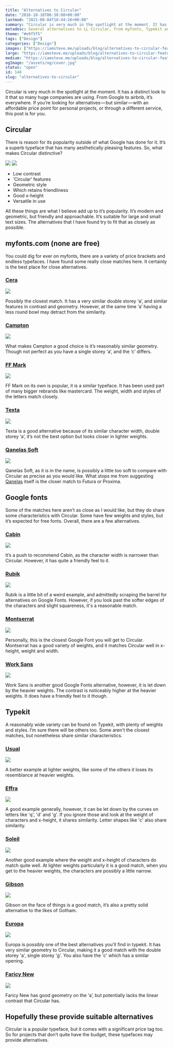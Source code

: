 ```yaml
---
title: "Alternatives to Circular"
date: "2016-10-18T06:30:00+00:00"
lastmod: "2021-08-04T10:44:26+00:00"
summary: "Circular is very much in the spotlight at the moment. It has a distinct look to it that so many huge companies are using. From Google to airbnb, it’s everywhere. If you’re looking for alternatives, with different prices and through a different service, this post is for you."
metadesc: Several alternatives to LL Circular, from myfonts, Typekit and Google Fonts. If you're looking for something cheaper or on a third party service, you will find something here."
theme: "#e9f5f5"
tags: ["Design"]
categories: ["Design"]
images: ["https://iamsteve.me/uploads/blog/alternatives-to-circular-featured-image1.png"]
large: "https://iamsteve.me/uploads/blog/alternatives-to-circular-featured-image1.png"
medium: "https://iamsteve.me/uploads/blog/alternatives-to-circular-featured-image-medium1.png"
ogImage: "/assets/og/cover.jpg"
status: "open"
id: 148
slug: "alternatives-to-circular"
---
```


Circular is very much in the spotlight at the moment. It has a distinct look to it that so many huge companies are using. From Google to airbnb, it’s everywhere. If you’re looking for alternatives — but similar — with an affordable price point for personal projects, or through a different service, this post is for you.

## Circular
There is reason for its popularity outside of what Google has done for it. It’s a superb typeface that has many aesthetically pleasing features. So, what makes Circular distinctive? 

<div class="article-image">
<img src="/static/images/blog/alternatives-to-circular-circular.png" srcset="/static/images/blog/alternatives-to-circular-circular.png 2x" class="lazyload">
<noscript>
<img src="/static/images/blog/alternatives-to-circular-circular.png" srcset="/static/images/blog/alternatives-to-circular-circular.png 2x">
</noscript>
</div>

- Low contrast
- ‘Circular’ features
- Geometric style
- Which retains friendliness
- Good x-height
- Versatile in use

All these things are what I believe add up to it’s popularity. It’s modern and geometric, but friendly and approachable. It’s suitable for large and small text sizes. The alternatives that I have found try to fit that as closely as possible.

## myfonts.com (none are free)
You could dig for ever on myfonts, there are a variety of price brackets and endless typefaces. I have found some really close matches here. It certainly is the best place for close alternatives.

### [Cera](http://www.myfonts.com/fonts/typemates/cera/)

[<img src="/static/images/blog/alternatives-to-circular-cera.png" srcset="/static/images/blog/alternatives-to-circular-cera.png 2x" loading="lazy">](http://www.myfonts.com/fonts/typemates/cera/)

Possibly the closest match. It has a very similar double storey ‘a’, and similar features in contrast and geometry. However, at the same time ‘a’ having a less round bowl may detract from the similarity.

### [Campton](http://www.myfonts.com/fonts/rene-bieder/campton/)

[<img src="/static/images/blog/alternatives-to-circular-campton.png" srcset="/static/images/blog/alternatives-to-circular-campton.png 2x" loading="lazy">](http://www.myfonts.com/fonts/rene-bieder/campton/)

What makes Campton a good choice is it’s reasonably similar geometry. Though not perfect as you have a single storey ‘a’, and the ‘c’ differs.

### [FF Mark](http://www.myfonts.com/fonts/fontfont/mark/)

[<img src="/static/images/blog/alternatives-to-circular-mark.png" srcset="/static/images/blog/alternatives-to-circular-mark.png 2x" loading="lazy">](http://www.myfonts.com/fonts/fontfont/mark/)

FF Mark on its own is popular, it is a similar typeface. It has been used part of many bigger rebrands like mastercard. The weight, width and styles of the letters match closely.

### [Texta](http://www.myfonts.com/fonts/latinotype/texta/)

[<img src="/static/images/blog/alternatives-to-circular-texta.png" srcset="/static/images/blog/alternatives-to-circular-texta.png 2x" loading="lazy">](http://www.myfonts.com/fonts/latinotype/texta/)

Texta is a good alternative because of its similar character width, double storey ‘a’, it’s not the best option but looks closer in lighter weights.

### [Qanelas Soft](http://www.myfonts.com/fonts/radomir-tinkov/qanelas-soft/)

[<img src="/static/images/blog/alternatives-to-circular-quanelas.png" srcset="/static/images/blog/alternatives-to-circular-quanelas.png 2x" loading="lazy">](http://www.myfonts.com/fonts/radomir-tinkov/qanelas-soft/)

Qanelas Soft, as it is in the name, is possibly a little too soft to compare with Circular as precise as you would like. What stops me from suggesting [Qanelas](https://www.myfonts.com/fonts/radomir-tinkov/qanelas/) itself is the closer match to Futura or Proxima.

## Google fonts
Some of the matches here aren’t as close as I would like, but they do share some characteristics with Circular. Some have few weights and styles, but it’s expected for free fonts. Overall, there are a few alternatives. 

### [Cabin](https://fonts.google.com/specimen/Cabin)

[<img src="/static/images/blog/alternatives-to-circular-cabin.png" srcset="/static/images/blog/alternatives-to-circular-cabin.png 2x" loading="lazy">](https://fonts.google.com/specimen/Cabin)

It’s a push to recommend Cabin, as the character width is narrower than Circular. However, it has quite a friendly feel to it.

### [Rubik](https://fonts.google.com/specimen/Rubik)

[<img src="/static/images/blog/alternatives-to-circular-rubik.png" srcset="/static/images/blog/alternatives-to-circular-rubik.png 2x" loading="lazy">](https://fonts.google.com/specimen/Rubik)

Rubik is a little bit of a weird example, and admittedly scraping the barrel for alternatives on Google Fonts. However, if you look past the softer edges of the characters and slight squareness, it's a reasonable match.

### [Montserrat](https://fonts.google.com/specimen/Montserrat)

[<img src="/static/images/blog/alternatives-to-circular-montserrat.png" srcset="/static/images/blog/alternatives-to-circular-montserrat.png 2x" loading="lazy">](http://www.myfonts.com/fonts/fontfont/mark/)

Personally, this is the closest Google Font you will get to Circular. Montserrat has a good variety of weights, and it matches Circular well in x-height, weight and width.

### [Work Sans](https://fonts.google.com/specimen/Work+Sans)

[<img src="/static/images/blog/alternatives-to-circular-work.png" srcset="/static/images/blog/alternatives-to-circular-work.png 2x" loading="lazy">](http://www.myfonts.com/fonts/fontfont/mark/)

Work Sans is another good Google Fonts alternative, however, it is let down by the heavier weights. The contrast is noticeably higher at the heavier weights. It does have a friendly feel to it though.

## Typekit
A reasonably wide variety can be found on Typekit, with plenty of weights and styles. I’m sure there will be others too. Some aren't the closest matches, but nonetheless share similar characteristics.

### [Usual](https://typekit.com/fonts/usual)

[<img src="/static/images/blog/alternatives-to-circular-usual.png" srcset="/static/images/blog/alternatives-to-circular-usual.png 2x" loading="lazy">](https://typekit.com/fonts/usual)

A better example at lighter weights, like some of the others it loses its resemblance at heavier weights.

### [Effra](https://typekit.com/fonts/effra)

[<img src="/static/images/blog/alternatives-to-circular-effra.png" srcset="/static/images/blog/alternatives-to-circular-effra.png 2x" loading="lazy">](https://typekit.com/fonts/effra)

A good example generally, however, it can be let down by the curves on letters like 'q', 'd' and 'g'. If you ignore those and look at the weight of characters and x-height, it shares similarity. Letter shapes like 'c' also share similarity.

### [Soleil](https://typekit.com/fonts/soleil)

[<img src="/static/images/blog/alternatives-to-circular-soleil.png" srcset="/static/images/blog/alternatives-to-circular-soleil.png 2x" loading="lazy">](https://typekit.com/fonts/soleil)

Another good example where the weight and x-height of characters do match quite well. At lighter weights particularly it is a good match, when you get to the heavier weights, the characters are possibly a little narrow.

### [Gibson](https://typekit.com/fonts/gibson)

[<img src="/static/images/blog/alternatives-to-circular-gibson.png" srcset="/static/images/blog/alternatives-to-circular-gibson.png 2x" loading="lazy">](https://typekit.com/fonts/gibson)

Gibson on the face of things is a good match, it’s also a pretty solid alternative to the likes of Gotham. 

### [Europa](https://typekit.com/fonts/europa)

[<img src="/static/images/blog/alternatives-to-circular-europa.png" srcset="/static/images/blog/alternatives-to-circular-europa.png 2x" loading="lazy">](https://typekit.com/fonts/europa)

Europa is possibly one of the best alternatives you'll find in typekit. It has very similar geometry to Circular, making it a good match with the double storey 'a', single storey 'g'. You also have the 'c' which has a similar opening.

### [Faricy New](https://typekit.com/fonts/faricy-new)

[<img src="/static/images/blog/alternatives-to-circular-faricy.png" srcset="/static/images/blog/alternatives-to-circular-faricy.png 2x" loading="lazy">](https://typekit.com/fonts/faricy-new)

Faricy New has good geometry on the ‘a’, but potentially lacks the linear contrast that Circular has.

## Hopefully these provide suitable alternatives
Circular is a popular typeface, but it comes with a significant price tag too. So for projects that don’t quite have the budget, these typefaces may provide alternatives.